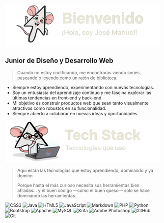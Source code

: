 ![Bienvenido](img/Bienvenido_copia.png)


## Junior de Diseño y Desarrollo Web
> Cuando no estoy codificando, me encontrarás viendo series, paseando o leyendo como un ratón de biblioteca.

- Siempre estoy aprendiendo, experimentando con nuevas tecnologías.
- Soy un entusiasta del aprendizaje continuo y me fascina explorar las últimas tendencias en front-end y back-end.
- Mi objetivo es construir productos web que sean tanto visualmente atractivos como robustos en su funcionalidad.
- Siempre abierto a colaborar en nuevas ideas y oportunidades.

![TechStack](img/TechStack_copia.png)
> Aquí están las tecnologías que estoy aprendiendo, dominando y ya domino.
> 
> Porque hasta el más curioso necesita sus herramientas bien afiladas…
y el buen código —como el buen queso— solo se hace dominando las herramientas.

![CSS3](https://img.shields.io/badge/css3-%231572B6.svg?style=for-the-badge&logo=css3&logoColor=white) ![Java](https://img.shields.io/badge/java-%23ED8B00.svg?style=for-the-badge&logo=openjdk&logoColor=white) ![HTML5](https://img.shields.io/badge/html5-%23E34F26.svg?style=for-the-badge&logo=html5&logoColor=white) ![JavaScript](https://img.shields.io/badge/javascript-%23323330.svg?style=for-the-badge&logo=javascript&logoColor=%23F7DF1E) ![Markdown](https://img.shields.io/badge/markdown-%23000000.svg?style=for-the-badge&logo=markdown&logoColor=white) ![PHP](https://img.shields.io/badge/php-%23777BB4.svg?style=for-the-badge&logo=php&logoColor=white) ![Python](https://img.shields.io/badge/python-3670A0?style=for-the-badge&logo=python&logoColor=ffdd54) ![Bootstrap](https://img.shields.io/badge/bootstrap-%238511FA.svg?style=for-the-badge&logo=bootstrap&logoColor=white) ![Apache](https://img.shields.io/badge/apache-%23D42029.svg?style=for-the-badge&logo=apache&logoColor=white) ![MySQL](https://img.shields.io/badge/mysql-4479A1.svg?style=for-the-badge&logo=mysql&logoColor=white) ![Krita](https://img.shields.io/badge/Krita-203759?style=for-the-badge&logo=krita&logoColor=EEF37B) ![Adobe Photoshop](https://img.shields.io/badge/adobe%20photoshop-%2331A8FF.svg?style=for-the-badge&logo=adobe%20photoshop&logoColor=white) ![GitHub](https://img.shields.io/badge/github-%23121011.svg?style=for-the-badge&logo=github&logoColor=white) ![Git](https://img.shields.io/badge/git-%23F05033.svg?style=for-the-badge&logo=git&logoColor=white)

